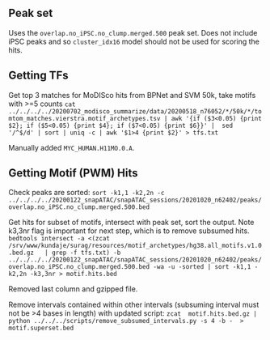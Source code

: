 ## Peak set

Uses the `overlap.no_iPSC.no_clump.merged.500` peak set. Does not include iPSC peaks and so `cluster_idx16` model should not be used for scoring the hits.

## Getting TFs

Get top 3 matches for MoDISco hits from BPNet and SVM 50k, take motifs with >=5 counts
`cat  ../../../../20200702_modisco_summarize/data/20200518_n76052/*/50k/*/tomtom_matches.vierstra.motif_archetypes.tsv | awk '{if ($3<0.05) {print $2}; if ($5<0.05) {print $4}; if ($7<0.05) {print $6}}' |  sed  '/^$/d' | sort | uniq -c | awk '$1>4 {print $2}' > tfs.txt`

Manually added `MYC_HUMAN.H11MO.0.A`.

## Getting Motif (PWM) Hits

Check peaks are sorted:
`sort -k1,1 -k2,2n -c ../../../../20200122_snapATAC/snapATAC_sessions/20201020_n62402/peaks/overlap.no_iPSC.no_clump.merged.500.bed`

Get hits for subset of motifs, intersect with peak set, sort the output. Note k3,3nr flag is important for next step, which is to remove subsumed hits. 
`bedtools intersect -a <(zcat /srv/www/kundaje/surag/resources/motif_archetypes/hg38.all_motifs.v1.0.bed.gz   | grep -f tfs.txt) -b ../../../../20200122_snapATAC/snapATAC_sessions/20201020_n62402/peaks/overlap.no_iPSC.no_clump.merged.500.bed -wa -u -sorted | sort -k1,1 -k2,2n -k3,3nr > motif.hits.bed`

Removed last column and gzipped file.

Remove intervals contained within other intervals (subsuming interval must not be >4 bases in length) with updated script:
`zcat  motif.hits.bed.gz | python ../../../scripts/remove_subsumed_intervals.py -s 4 -b -  > motif.superset.bed`

